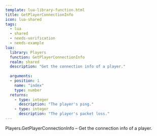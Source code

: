 ```yaml
---
template: lua-library-function.html
title: GetPlayerConnectionInfo
icon: lua-shared
tags:
  - lua
  - shared
  - needs-verification
  - needs-example
lua:
  library: Players
  function: GetPlayerConnectionInfo
  realm: shared
  description: "Get the connection info of a player."
  
  arguments:
  - position: 1
    name: "index"
    type: number
  returns:
    - type: integer
      description: "The player's ping."
    - type: integer
      description: "The player's packet loss."
---
```


<div class="lua__search__keywords">
Players.GetPlayerConnectionInfo &#x2013; Get the connection info of a player.
</div>
